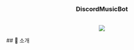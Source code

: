 <div align="center">

### DiscordMusicBot

[<img src="" />]() [<img src="" />]() [<img src="" />]() 
<br/> [<img src="https://img.shields.io/badge/프로젝트 기간-2022.12.10~2022.12.19-green?style=flat&logo=&logoColor=white" />]()

</div> 
## 📝 소개
